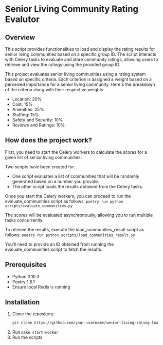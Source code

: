# Senior Living Community Rating Evalutor

## Overview

This script provides functionalities to load and display the rating results for senior living communities based on a specific group ID. The script interacts with Celery tasks to evaluate and store community ratings, allowing users to retrieve and view the ratings using the provided group ID.

This project evaluates senior living communities using a rating system based on specific criteria. Each criterion is assigned a weight based on a perceived importance for a senior living community. Here's the breakdown of the criteria along with their respective weights:

* Location: 20%
* Cost: 15%
* Amenities: 25%
* Staffing: 15%
* Safety and Security: 10%
* Reviews and Ratings: 10%

## How does the project work?

First, you need to start the Celery workers to calculate the scores for a given list of senior living communities.

Two scripts have been created for:
* One script evaluates a list of communities that will be randomly generated based on a number you provide.
* The other script loads the results obtained from the Celery tasks.

Once you start the Celery workers, you can proceed to run the evaluate_communities script as follows: `poetry run python scripts/evaluate_communities.py`

The scores will be evaluated asynchronously, allowing you to run multiple tasks concurrently.

To retrieve the results, execute the load_communities_result script as follows: `poetry run python scripts/load_communities_result.py`

You'll need to provide an ID obtained from running the evaluate_communities script to fetch the results.

## Prerequisites

- Python 3.10.3
- Poetry 1.6.1
- Ensure local Redis is running

## Installation

1. Clone the repository:
   ```bash
   git clone https://github.com/your-username/senior-living-rating-loader.git```
2. Run `make start-worker`
3. Run the scripts.
